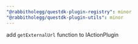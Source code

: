 ```yaml
---
"@rabbitholegg/questdk-plugin-registry": minor
"@rabbitholegg/questdk-plugin-utils": minor
---
```


add `getExternalUrl` function to IActionPlugin
